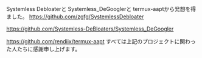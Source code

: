 Systemless Debloaterと Systemless_DeGooglerと termux-aaptから発想を得ました。
https://github.com/zgfg/SystemlessDebloater

https://github.com/Systemless-DeBloaters/Systemless_DeGoogler

https://github.com/rendiix/termux-aapt
すべては上記のプロジェクトに関わった人たちに感謝申し上げます。
